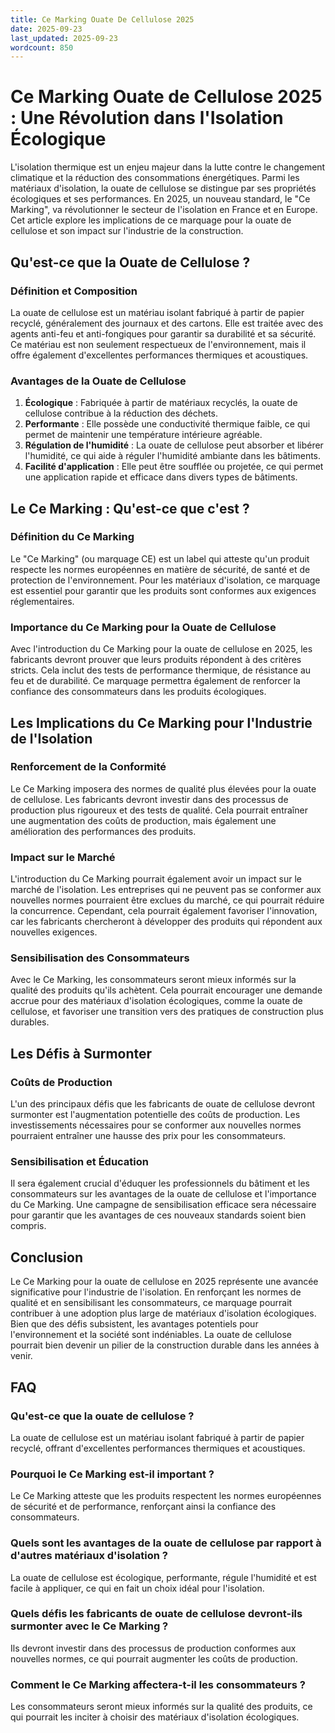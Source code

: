 ```yaml
---
title: Ce Marking Ouate De Cellulose 2025
date: 2025-09-23
last_updated: 2025-09-23
wordcount: 850
---
```


# Ce Marking Ouate de Cellulose 2025 : Une Révolution dans l'Isolation Écologique

L'isolation thermique est un enjeu majeur dans la lutte contre le changement climatique et la réduction des consommations énergétiques. Parmi les matériaux d'isolation, la ouate de cellulose se distingue par ses propriétés écologiques et ses performances. En 2025, un nouveau standard, le "Ce Marking", va révolutionner le secteur de l'isolation en France et en Europe. Cet article explore les implications de ce marquage pour la ouate de cellulose et son impact sur l'industrie de la construction.

## Qu'est-ce que la Ouate de Cellulose ?

### Définition et Composition

La ouate de cellulose est un matériau isolant fabriqué à partir de papier recyclé, généralement des journaux et des cartons. Elle est traitée avec des agents anti-feu et anti-fongiques pour garantir sa durabilité et sa sécurité. Ce matériau est non seulement respectueux de l'environnement, mais il offre également d'excellentes performances thermiques et acoustiques.

### Avantages de la Ouate de Cellulose

1. **Écologique** : Fabriquée à partir de matériaux recyclés, la ouate de cellulose contribue à la réduction des déchets.
2. **Performante** : Elle possède une conductivité thermique faible, ce qui permet de maintenir une température intérieure agréable.
3. **Régulation de l'humidité** : La ouate de cellulose peut absorber et libérer l'humidité, ce qui aide à réguler l'humidité ambiante dans les bâtiments.
4. **Facilité d'application** : Elle peut être soufflée ou projetée, ce qui permet une application rapide et efficace dans divers types de bâtiments.

## Le Ce Marking : Qu'est-ce que c'est ?

### Définition du Ce Marking

Le "Ce Marking" (ou marquage CE) est un label qui atteste qu'un produit respecte les normes européennes en matière de sécurité, de santé et de protection de l'environnement. Pour les matériaux d'isolation, ce marquage est essentiel pour garantir que les produits sont conformes aux exigences réglementaires.

### Importance du Ce Marking pour la Ouate de Cellulose

Avec l'introduction du Ce Marking pour la ouate de cellulose en 2025, les fabricants devront prouver que leurs produits répondent à des critères stricts. Cela inclut des tests de performance thermique, de résistance au feu et de durabilité. Ce marquage permettra également de renforcer la confiance des consommateurs dans les produits écologiques.

## Les Implications du Ce Marking pour l'Industrie de l'Isolation

### Renforcement de la Conformité

Le Ce Marking imposera des normes de qualité plus élevées pour la ouate de cellulose. Les fabricants devront investir dans des processus de production plus rigoureux et des tests de qualité. Cela pourrait entraîner une augmentation des coûts de production, mais également une amélioration des performances des produits.

### Impact sur le Marché

L'introduction du Ce Marking pourrait également avoir un impact sur le marché de l'isolation. Les entreprises qui ne peuvent pas se conformer aux nouvelles normes pourraient être exclues du marché, ce qui pourrait réduire la concurrence. Cependant, cela pourrait également favoriser l'innovation, car les fabricants chercheront à développer des produits qui répondent aux nouvelles exigences.

### Sensibilisation des Consommateurs

Avec le Ce Marking, les consommateurs seront mieux informés sur la qualité des produits qu'ils achètent. Cela pourrait encourager une demande accrue pour des matériaux d'isolation écologiques, comme la ouate de cellulose, et favoriser une transition vers des pratiques de construction plus durables.

## Les Défis à Surmonter

### Coûts de Production

L'un des principaux défis que les fabricants de ouate de cellulose devront surmonter est l'augmentation potentielle des coûts de production. Les investissements nécessaires pour se conformer aux nouvelles normes pourraient entraîner une hausse des prix pour les consommateurs.

### Sensibilisation et Éducation

Il sera également crucial d'éduquer les professionnels du bâtiment et les consommateurs sur les avantages de la ouate de cellulose et l'importance du Ce Marking. Une campagne de sensibilisation efficace sera nécessaire pour garantir que les avantages de ces nouveaux standards soient bien compris.

## Conclusion

Le Ce Marking pour la ouate de cellulose en 2025 représente une avancée significative pour l'industrie de l'isolation. En renforçant les normes de qualité et en sensibilisant les consommateurs, ce marquage pourrait contribuer à une adoption plus large de matériaux d'isolation écologiques. Bien que des défis subsistent, les avantages potentiels pour l'environnement et la société sont indéniables. La ouate de cellulose pourrait bien devenir un pilier de la construction durable dans les années à venir.

## FAQ

### Qu'est-ce que la ouate de cellulose ?

La ouate de cellulose est un matériau isolant fabriqué à partir de papier recyclé, offrant d'excellentes performances thermiques et acoustiques.

### Pourquoi le Ce Marking est-il important ?

Le Ce Marking atteste que les produits respectent les normes européennes de sécurité et de performance, renforçant ainsi la confiance des consommateurs.

### Quels sont les avantages de la ouate de cellulose par rapport à d'autres matériaux d'isolation ?

La ouate de cellulose est écologique, performante, régule l'humidité et est facile à appliquer, ce qui en fait un choix idéal pour l'isolation.

### Quels défis les fabricants de ouate de cellulose devront-ils surmonter avec le Ce Marking ?

Ils devront investir dans des processus de production conformes aux nouvelles normes, ce qui pourrait augmenter les coûts de production.

### Comment le Ce Marking affectera-t-il les consommateurs ?

Les consommateurs seront mieux informés sur la qualité des produits, ce qui pourrait les inciter à choisir des matériaux d'isolation écologiques.